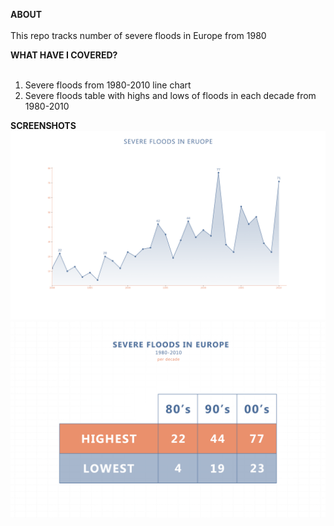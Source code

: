 <strong>ABOUT</strong><br>
<br>
This repo tracks number of severe floods in Europe from 1980

<strong>WHAT HAVE I COVERED?</strong><br>
<br>
1. Severe floods from 1980-2010 line chart
2. Severe floods table with highs and lows of floods in each decade from 1980-2010

<strong>SCREENSHOTS</strong>
<img src="./assets/severe_floods_europe_1980_2010.png" />
<img src="./assets/severe_floods_max_min_per_decade.png" />
